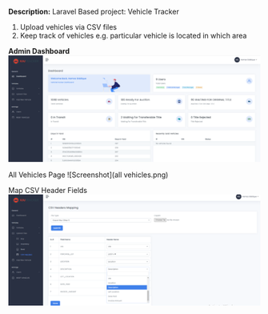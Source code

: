 **Description:**
Laravel Based project: Vehicle Tracker 

1) Upload vehicles via CSV files
2) Keep track of vehicles e.g. particular vehicle is located in which area

**Admin Dashboard**
![Screenshot](dashboard.png)

All Vehicles Page
![Screenshot](all vehicles.png)

Map CSV Header Fields
![Screenshot](map_fields.png)





